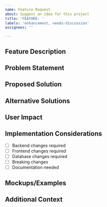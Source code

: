 ```yaml
---
name: Feature Request
about: Suggest an idea for this project
title: 'FEATURE: '
labels: 'enhancement, needs-discussion'
assignees: ''

---
```


## Feature Description
<!-- A clear and concise description of the feature -->

## Problem Statement
<!-- What problem does this feature solve? -->

## Proposed Solution
<!-- Describe the solution you'd like -->

## Alternative Solutions
<!-- Any alternative solutions or features you've considered -->

## User Impact
<!-- Who will benefit from this feature and how? -->

## Implementation Considerations
- [ ] Backend changes required
- [ ] Frontend changes required
- [ ] Database changes required
- [ ] Breaking changes
- [ ] Documentation needed

## Mockups/Examples
<!-- If applicable, add mockups, diagrams, or examples -->

## Additional Context
<!-- Add any other context or screenshots about the feature request -->